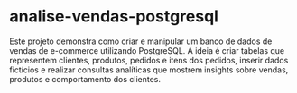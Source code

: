 # analise-vendas-postgresql
Este projeto demonstra como criar e manipular um banco de dados de vendas de e-commerce utilizando PostgreSQL. A ideia é criar tabelas que representem clientes, produtos, pedidos e itens dos pedidos, inserir dados fictícios e realizar consultas analíticas que mostrem insights sobre vendas, produtos e comportamento dos clientes.
